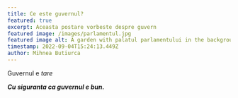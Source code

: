 ```yaml
---
title: Ce este guvernul?
featured: true
excerpt: Aceasta postare vorbeste despre guvern
featured image: /images/parlamentul.jpg
featured image alt: A garden with palatul parlamentului in the background
timestamp: 2022-09-04T15:24:13.449Z
author: Mihnea Butiurca
---
```

Guvernul e *tare*



***Cu siguranta ca guvernul e bun.***